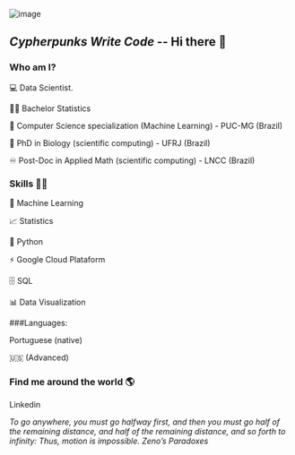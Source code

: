 ![image](https://github.com/user-attachments/assets/3d97aed1-03b3-4de4-8558-b3b0a399388b)



##   *Cypherpunks Write Code*  -- Hi there 👋

### Who am I?

  💻 Data Scientist.

  👩‍🎓 Bachelor Statistics 
  
  🎲 Computer Science specialization (Machine Learning) - PUC-MG (Brazil)
  
  🍾 PhD in Biology (scientific computing) - UFRJ (Brazil)

  ♾️ Post-Doc in Applied Math (scientific computing) - LNCC (Brazil)



### Skills 👩‍💻

  🔮 Machine Learning

  📈 Statistics

  🐍 Python

  ⚡ Google Cloud Plataform

  🗄 SQL

  📊 Data Visualization


###Languages:

  Portuguese (native)

  🇺🇸 (Advanced)


### Find me around the world 🌎

  Linkedin

*To go anywhere, you must go halfway first, and then you must go half of the remaining distance, and half of the remaining distance, and so forth to infinity: Thus, motion is impossible. Zeno’s Paradoxes*

<!--
**PauloAAlmeida/PauloAAlmeida** is a ✨ _special_ ✨ repository because its `README.md` (this file) appears on your GitHub profile.

Here are some ideas to get you started:

- 🔭 I’m currently working on ...
- 🌱 I’m currently learning ...
- 👯 I’m looking to collaborate on ...
- 🤔 I’m looking for help with ...
- 💬 Ask me about ...
- 📫 How to reach me: ...
- 😄 Pronouns: ...
- ⚡ Fun fact: ...
-->
